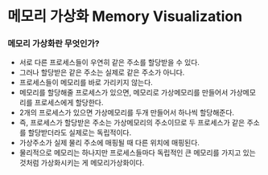 # 메모리 가상화 Memory Visualization
### 메모리 가상화란 무엇인가?
- 서로 다른 프로세스들이 우연히 같은 주소를 할당받을 수 있다.
- 그러나 할당받은 같은 주소는 실제로 같은 주소가 아니다.
- 프로세스들이 메모리를 바로 가리키지 않는다.
- 메모리를 할당해줄 프로세스가 있으면, 메모리로 가상메모리를 만들어서 가상메모리를 프로세스에게 할당한다.
- 2개의 프로세스가 있으면 가상메모리를 두개 만들어서 하나씩 할당해준다.
- 즉, 프로세스가 할당받은 주소는 가상메모리의 주소이므로 두 프로세스가 같은 주소를 할당받더라도 실제로는 독립적이다.
- 가상주소가 실제 물리 주소에 매핑될 때 다른 위치에 매핑된다.
- 물리적으로 메모리는 하나지만 프로세스들마다 독립적인 큰 메모리를 가지고 있는 것처럼 가상화시키는 게 메모리가상화이다.
